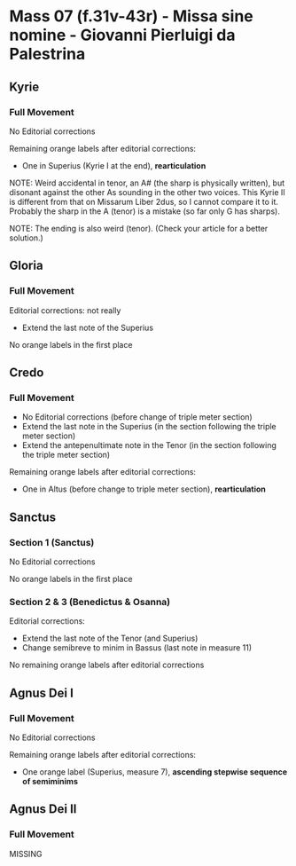 # Mass 07 (f.31v-43r) - Missa sine nomine - Giovanni Pierluigi da Palestrina



## Kyrie
### Full Movement

No Editorial corrections

Remaining orange labels after editorial corrections:
- One in Superius (Kyrie I at the end), **rearticulation**

NOTE: Weird accidental in tenor, an A# (the sharp is physically written), but disonant against the other As sounding in the other two voices. This Kyrie II is different from that on Missarum Liber 2dus, so I cannot compare it to it. Probably the sharp in the A (tenor) is a mistake (so far only G has sharps).

NOTE: The ending is also weird (tenor). (Check your article for a better solution.)


## Gloria
### Full Movement

Editorial corrections: not really
- Extend the last note of the Superius

No orange labels in the first place



## Credo
### Full Movement

- No Editorial corrections (before change of triple meter section)
- Extend the last note in the Superius (in the section following the triple meter section)
- Extend the antepenultimate note in the Tenor (in the section following the triple meter section)

Remaining orange labels after editorial corrections:
- One in Altus (before change to triple meter section), **rearticulation**



## Sanctus
### Section 1 (Sanctus)

No Editorial corrections

No orange labels in the first place


### Section 2 & 3 (Benedictus & Osanna)

Editorial corrections:
- Extend the last note of the Tenor (and Superius)
- Change semibreve to minim in Bassus (last note in measure 11)

No remaining orange labels after editorial corrections



## Agnus Dei I
### Full Movement

No Editorial corrections

Remaining orange labels after editorial corrections:
- One orange label (Superius, measure 7), **ascending stepwise sequence of semiminims**


## Agnus Dei II
### Full Movement

MISSING
